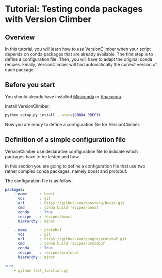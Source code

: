 # Tutorial: Testing conda packages with Version Climber

## Overview
In this tutorial, you will learn how to use VersionClimber when your script depends on conda packages that are already available. 
The first step is to define a configuration file. Then, you will have to adapt the original conda recipes. 
Finally, VersionClimber will find automatically the correct version of each package.

## Before you start

You should already have installed [Miniconda](https://conda.io/docs/install/quick.html) or 
[Anaconda](https://docs.continuum.io/anaconda/install).

Install VersionClimber:

```bash
python setup.py install --user=$CONDA_PREFIX
```

Now you are ready to define a configuration file for VersionClimber.

## Definition of a simple configuration file

VersionClimber use declarative configuration file to indicate which packages have to be tested and how.

In this section you are going to define a configuration file that use two rather complex conda packages, namely boost and protobuf.

The configuration file is as follow:
```yaml
packages:
    - name      : boost
      vcs       : git
      url       : https://github.com/boostorg/boost.git
      cmd       : conda build recipes/boost
      conda     : True
      recipe    : recipes/boost
      hierarchy : minor

    - name      : protobuf
      vcs       : git
      url       : https://github.com/google/protobuf.git
      cmd       : conda build recipes/protobuf
      conda     : True
      recipe    : recipes/protobuf
      hierarchy : minor

run:
    - python test_function.py
```
